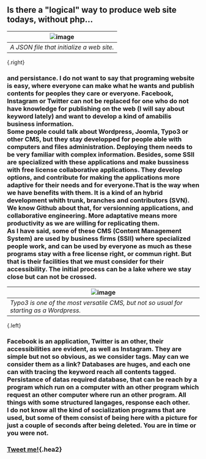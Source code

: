 ## Is there a "logical" way to produce web site todays, without php...
|![image](https://shoutn95.github.io/sh95/images/file.jpeg )|
|-|
|_A JSON file that initialize a web site._|
{.right}
### and persistance. I do not want to say that programing website is easy, where everyone can make what he wants and publish contents for peoples they care or everyone. Facebook, Instagram or Twitter can not be replaced for one who do not have knowledge for publishing on the web (I will say about keyword lately) and want to develop a kind of amabilis business information.<br />Some people could talk about Wordpress, Joomla, Typo3 or other CMS, but they stay developped for people able with computers and files administration. Deploying them needs to be very familiar with complex information. Besides, some SSII are specialized with these applications and make bussiness with free license collaborative applications. They develop options, and contribute for making the applications more adaptive for their needs and for everyone.That is the way when we have benefits with them. It is a kind of an hybrid development whith trunk, branches and contributors (SVN). We know Github about that, for versionning applications, and collaborative engineering. More adaptative means more productivity as we are willing for replicating them. <br /> As I have said, some of these CMS (Content Management System)  are used by business firms (SSII) where specialized people work, and can be used by everyone as much as these programs stay with a free license right, or commun right. But that is their facilities that we must consider for their accessibility. The initial process can be a lake where we stay close but can not be crossed.
|![image](https://shoutn95.github.io/sh95/images/photo.jpeg)|
|-|
|_*Typo3 is one of the most versatile CMS, but not so usual for starting as a Wordpress.*_|
{.left}
### Facebook is an application, Twitter is an other, their accessibilities are evident, as well as Instagram. They are simple but not so obvious, as we consider tags. May can we consider them as a link? Databases are huges, and each one can with tracing the keyword reach all contents tagged.<br />Persistance of datas required database, that can be reach by a program which run on a computer with an other program which request an other computer where run an other program. All things with some structured langages, response each other.<br />I do not know all the kind of socialization programs that are used, but some of them consist of being here with a picture for just a couple of seconds after being deleted. You are in time or you were not.

### [Tweet me!](https://twitter.com/intent/tweet?text=Nouvelles%20from%20%23shoutn95...%20with%20or%20without...%20%0Dhttps://shoutn95.github.io/sh95/index_.html?page=1&reload){.hea2}

<style type='text/css'>
table.left{
 margin-right:1vw;
}
</style>
